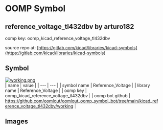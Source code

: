 # OOMP Symbol  
## reference_voltage_tl432dbv  by arturo182  
  
oomp key: oomp_kicad_reference_voltage_tl432dbv  
  
source repo at: [https://gitlab.com/kicad/libraries/kicad-symbols](https://gitlab.com/kicad/libraries/kicad-symbols)  
## Symbol  
  
[![working.png](working_600.png)](working.png)  
| name | value | 
| --- | --- | 
| symbol name | Reference_Voltage | 
| library name | Reference_Voltage | 
| oomp key | oomp_kicad_reference_voltage_tl432dbv | 
| oomp bot github | https://github.com/oomlout/oomlout_oomp_symbol_bot/tree/main/kicad_reference_voltage_tl432dbv/working | 
## Images  
